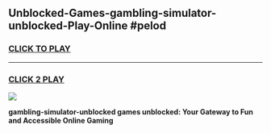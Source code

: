 
## Unblocked-Games-gambling-simulator-unblocked-Play-Online #pelod
<h3>
<a href="https://news.freeplayer.one?title=gambling-simulator-unblocked&ref=3">CLICK TO PLAY</a></h3>
<hr>

<h3>
<a href="https://news.freeplayer.one?title=gambling-simulator-unblocked&ref=3">CLICK 2 PLAY</a>
  
</h3>

<a href="https://news.freeplayer.one?title=gambling-simulator-unblocked&ref=3"><img src="https://clearcache.store/games.png"></a>


**gambling-simulator-unblocked games unblocked: Your Gateway to Fun and Accessible Online Gaming**
